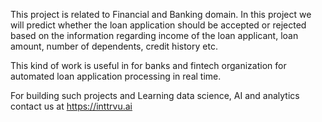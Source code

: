 
This project is related to Financial and Banking domain.
In this project we will predict whether the loan application should be accepted or rejected based on the information regarding 
income of the loan applicant, loan amount, number of dependents, credit history etc.

This kind of work is useful in for banks and fintech organization for automated loan application processing in real time.

For building such projects and Learning data science, AI and analytics contact us at https://inttrvu.ai
